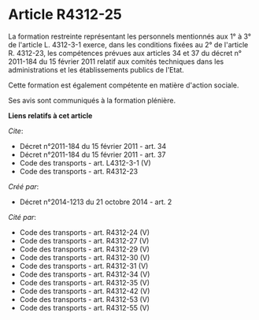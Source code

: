# Article R4312-25

La formation restreinte représentant les personnels mentionnés aux 1° à 3° de l'article L. 4312-3-1 exerce, dans les
conditions fixées au 2° de l'article R. 4312-23, les compétences prévues aux articles 34 et 37 du décret n° 2011-184 du 15
février 2011 relatif aux comités techniques dans les administrations et les établissements publics de l'Etat. 

Cette formation est également compétente en matière d'action sociale. 

Ses avis sont communiqués à la formation plénière.

**Liens relatifs à cet article**

_Cite_:

  - Décret n°2011-184 du 15 février 2011 - art. 34
  - Décret n°2011-184 du 15 février 2011 - art. 37
  - Code des transports - art. L4312-3-1 (V)
  - Code des transports - art. R4312-23

_Créé par_:

  - Décret n°2014-1213 du 21 octobre 2014 - art. 2

_Cité par_:

  - Code des transports - art. R4312-24 (V)
  - Code des transports - art. R4312-27 (V)
  - Code des transports - art. R4312-29 (V)
  - Code des transports - art. R4312-30 (V)
  - Code des transports - art. R4312-31 (V)
  - Code des transports - art. R4312-34 (V)
  - Code des transports - art. R4312-35 (V)
  - Code des transports - art. R4312-42 (V)
  - Code des transports - art. R4312-53 (V)
  - Code des transports - art. R4312-55 (V)
